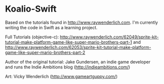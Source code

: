 Koalio-Swift
============

Based on the tutorials found in http://www.raywenderlich.com. 
I'm currently writing the code in Swift as a learning project. 

Full Tutorials (objective-c):
http://www.raywenderlich.com/62049/sprite-kit-tutorial-make-platform-game-like-super-mario-brothers-part-1 and http://www.raywenderlich.com/62053/sprite-kit-tutorial-make-platform-game-like-super-mario-brothers-part-2

Author of the original tutorial: 
Jake Gundersen, an indie game developer and runs the Indie Ambitions blog (http://indieambitions.com/)

Art: 
Vicky Wenderlich (http://www.gameartguppy.com/) 
